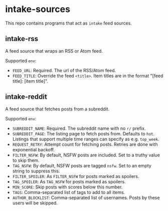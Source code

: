 # intake-sources

This repo contains programs that act as `intake` feed sources.

## intake-rss

A feed source that wraps an RSS or Atom feed.

Supported `env`:

- `FEED_URL`: Required. The url of the RSS/Atom feed.
- `FEED_TITLE`: Override the feed `<title>`. Item titles are in the format "[feed title]: [item title]".

## intake-reddit

A feed source that fetches posts from a subreddit.

Supported `env`:

- `SUBREDDIT_NAME`: Required. The subreddit name with no `r/` prefix.
- `SUBREDDIT_PAGE`: The listing page to fetch posts from. Defaults to `hot`. Listings that support multiple time ranges can specify as e.g. `top_week`.
- `REQUEST_RETRY`: Attempt count for fetching posts. Retries are done with exponential backoff.
- `FILTER_NSFW`: By default, NSFW posts are included. Set to a truthy value to skip them.
- `TAG_NSFW`: By default, NSFW posts are tagged `nsfw`. Set to an empty string to suppress this.
- `FILTER_SPOILER`: As `FILTER_NSFW` for posts marked as spoilers.
- `TAG_SPOILER`: As `TAG_NSFW` for posts marked as spoilers.
- `MIN_SCORE`: Skip posts with scores below this number.
- `TAGS`: Comma-separated list of tags to add to all items.
- `AUTHOR_BLOCKLIST`: Comma-separated list of usernames. Posts by these users will be skipped.
